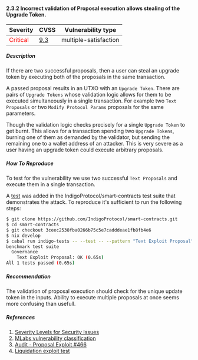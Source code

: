 #### 2.3.2 Incorrect validation of Proposal execution allows stealing of the Upgrade Token.

| Severity | CVSS | Vulnerability type |
|---|---|---|
| <span style="color:red">Critical</span> | [9.3](https://nvd.nist.gov/vuln-metrics/cvss/v3-calculator?vector=AV:N/AC:H/PR:N/UI:N/S:C/C:N/I:H/A:N/E:F/RL:O/RC:C/CR:X/IR:H/AR:M/MAV:N/MAC:L/MPR:N/MUI:N/MS:C/MC:X/MI:H/MA:X&version=3.1) | multiple-satisfaction |

##### Description

If there are two successful proposals, then a user can steal an upgrade token by executing both of the proposals in the same transaction. 

A passed proposal results in an UTXO with an `Upgrade Token`. There are pairs of `Upgrade Tokens` whose validation logic allows for them to be executed simultaneously in a single transaction. For example two `Text Proposals` or two `Modify Protocol Params` proposals for the same parameters.

Though the validation logic checks precisely for a single `Upgrade Token` to get burnt. This allows for a transaction spending two `Upgrade Tokens`, burning one of them as demanded by the validator, but sending the remaining one to a wallet address of an attacker. This is very severe as a user having an upgrade token could execute arbitrary proposals.

##### How To Reproduce

To test for the vulnerability we use two successful `Text Proposals` and execute them in a single transaction. 

A [test](https://github.com/IndigoProtocol/smart-contracts/blob/3ceec2538fba0266b75c5e7cadddeae1fb8fb4e6/tests/Spec/Governance/Benchmark.hs#L197) was added in the IndigoProtocol/smart-contracts test suite that demonstrates the attack. To reproduce it's sufficient to run the following steps:

```bash
$ git clone https://github.com/IndigoProtocol/smart-contracts.git
$ cd smart-contracts
$ git checkout 3ceec2538fba0266b75c5e7cadddeae1fb8fb4e6
$ nix develop
$ cabal run indigo-tests -- --test -- --pattern "Text Exploit Proposal"
benchmark test suite
  Governance
    Text Exploit Proposal: OK (0.65s)
All 1 tests passed (0.65s)
```

##### Recommendation

The validation of proposal execution should check for the unique update token in the inputs. Ability to execute multiple proposals at once seems more confusing than usefull.

##### References

1. [Severity Levels for Security Issues](https://www.atlassian.com/trust/security/security-severity-levels)
2. [MLabs vulnerability classification](https://www.notion.so/Vulnerability-Types-ad39253c84ce443a82b835d94d765ba2)
3. [Audit - Proposal Exploit #466](https://github.com/IndigoProtocol/smart-contracts/pull/466)
4. [Liquidation exploit test](https://github.com/IndigoProtocol/smart-contracts/blob/3ceec2538fba0266b75c5e7cadddeae1fb8fb4e6/tests/Spec/Governance/Benchmark.hs#L197)